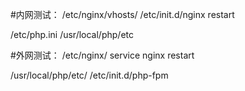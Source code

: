 
#内网测试：
/etc/nginx/vhosts/
/etc/init.d/nginx restart

/etc/php.ini
/usr/local/php/etc

#外网测试：
/etc/nginx/
service nginx restart

/usr/local/php/etc/
/etc/init.d/php-fpm








